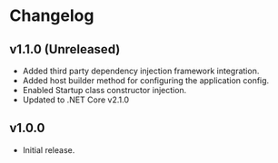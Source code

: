 # Changelog


## v1.1.0 (Unreleased)

 - Added third party dependency injection framework integration.
 - Added host builder method for configuring the application config.
 - Enabled Startup class constructor injection.
 - Updated to .NET Core v2.1.0

## v1.0.0

 - Initial release.